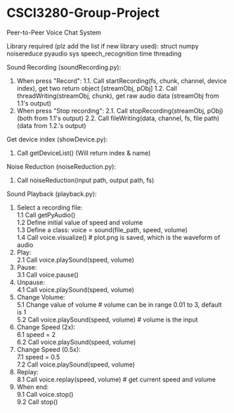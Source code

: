 # CSCI3280-Group-Project
Peer-to-Peer Voice Chat System

Library required (plz add the list if new library used):
struct
numpy
noisereduce
pyaudio
sys
speech_recognition
time
threading

Sound Recording (soundRecording.py):
1. When press "Record":
1.1. Call startRecording(fs, chunk, channel, device index), get two return object [streamObj, pObj]
1.2. Call threadWriting(streamObj, chunk), get raw audio data (streamObj from 1.1's output)
2. When press "Stop recording":
2.1. Call stopRecording(streamObj, pObj) (both from 1.1's output)
2.2. Call fileWriting(data, channel, fs, file path) (data from 1.2.'s output)

Get device index (showDevice.py):
1. Call getDeviceList() (Will return index & name)

Noise Reduction (noiseReduction.py):
1. Call noiseReduction(input path, output path, fs)

Sound Playback (playback.py):<br>
1. Select a recording file:<br>
1.1 Call getPyAudio()<br>
1.2 Define initial value of speed and volume<br>
1.3 Define a class: voice = sound(file_path, speed, volume)<br>
1.4 Call voice.visualize() # plot.png is saved, which is the waveform of audio<br>
2. Play:<br>
2.1 Call voice.playSound(speed, volume)<br>
3. Pause:<br>
3.1 Call voice.pause()<br>
4. Unpause:<br>
4.1 Call voice.playSound(speed, volume)<br>
5. Change Volume:<br>
5.1 Change value of volume # volume can be in range 0.01 to 3, default is 1<br>
5.2 Call voice.playSound(speed, volume) # volume is the input<br>
6. Change Speed (2x):<br>
6.1 speed = 2<br>
6.2 Call voice.playSound(speed, volume)<br>
7. Change Speed (0.5x):<br>
7.1 speed = 0.5<br>
7.2 Call voice.playSound(speed, volume)<br>
8. Replay:<br>
8.1 Call voice.replay(speed, volume) # get current speed and volume<br>
9. When end:<br>
9.1 Call voice.stop()<br>
9.2 Call stop()<br>
